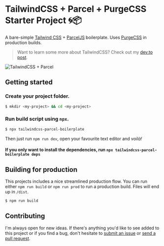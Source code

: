 # TailwindCSS + Parcel + PurgeCSS Starter Project 🌀📦

A bare-simple [Tailwind CSS](https://tailwindcss.com) + [ParcelJS](https://parceljs.org) boilerplate. Uses [PurgeCSS](https://www.purgecss.com/) in production builds.

> Want to learn some more about TailwindCSS? Check out my [dev.to post](https://dev.to/didiercatz/getting-started-with-tailwindcss-in-seconds-8p2).

![TailwindCSS + Parcel](https://huisje83.nl/tw-p.png)

## Getting started

### Create your project folder.

```bash
$ mkdir <my-project> && cd <my-project>
```

### Run build script using `npx`.

```bash
$ npx tailwindcss-parcel-boilerplate
```

Then just run `npm run dev`, open your favourite text editor and _voilà!_

#### If you only want to install the dependencies, run `npx tailwindcss-parcel-boilerplate deps`

## Building for production

This projects includes a nice streamlined production flow. You can run either `npm run build` or `npm run prod` to run a production build. Files will end up in `/dist`.

```bash
$ npm run build
```

## Contributing

I'm always open for new ideas. If there's anything you'd like to see added to this project or if you find a bug, don't hesitate to [submit an issue](https://github.com/didiercatz/tailwindcss-parcel-boilerplate/issues/new) or [send a pull request](https://github.com/didiercatz/tailwindcss-parcel-boilerplate/pull/new/master).
